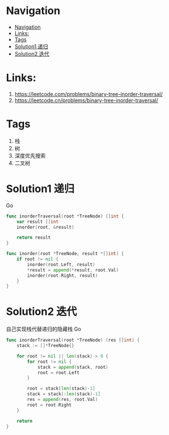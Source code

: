 # Navigation 
- [Navigation](#navigation)
- [Links:](#links)
- [Tags](#tags)
- [Solution1 递归](#solution1-递归)
- [Solution2 迭代](#solution2-迭代)

# Links:
1. https://leetcode.com/problems/binary-tree-inorder-traversal/
2. https://leetcode.cn/problems/binary-tree-inorder-traversal/

# Tags
1. 栈
2. 树
3. 深度优先搜索
4. 二叉树 

# Solution1 递归

Go
```go
func inorderTraversal(root *TreeNode) []int {
	var result []int
	inorder(root, &result)

	return result
}

func inorder(root *TreeNode, result *[]int) {
	if root != nil {
		inorder(root.Left, result)
		*result = append(*result, root.Val)
		inorder(root.Right, result)
	}
}

```

# Solution2 迭代
自己实现栈代替递归的隐藏栈
Go
```go
func inorderTraversal(root *TreeNode) (res []int) {
	stack := []*TreeNode{}

	for root != nil || len(stack) > 0 {
		for root != nil {
			stack = append(stack, root)
			root = root.Left
		}

		root = stack[len(stack)-1]
		stack = stack[:len(stack)-1]
		res = append(res, root.Val)
		root = root.Right
	}

	return
}

```